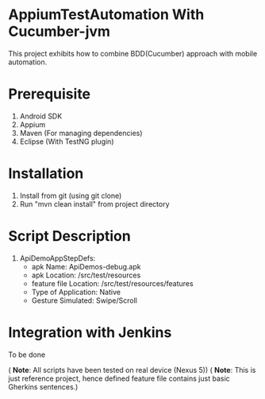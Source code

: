 AppiumTestAutomation With Cucumber-jvm
====================

This project exhibits how to combine BDD(Cucumber) approach with mobile automation. 

Prerequisite
=====================
1. Android SDK
2. Appium
3. Maven (For managing dependencies)
4. Eclipse (With TestNG plugin)

Installation
=====================
1. Install from git (using git clone)
2. Run "mvn clean install" from project directory

Script Description
=====================
1. ApiDemoAppStepDefs:
	* apk Name: ApiDemos-debug.apk
	* apk Location: /src/test/resources
	* feature file Location: /src/test/resources/features
	* Type of Application: Native
	* Gesture Simulated: Swipe/Scroll
	
Integration with Jenkins
=====================
To be done

( **Note**: All scripts have been tested on real device (Nexus 5))
( **Note**: This is just reference project, hence defined feature file contains just basic Gherkins sentences.)